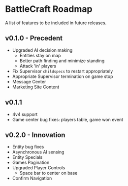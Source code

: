 BattleCraft Roadmap
===========

A list of features to be included in future releases.

v0.1.0 - Precedent
------

* Upgraded AI decision making
	* Entities stay on map
	* Better path finding and minimize standing
	* Attack 'in' players
* Fix Supervisor `childspecs` to restart appropriately
* Appropriate Supervisor termination on game stop
* Message Center
* Marketing Site Content

v0.1.1
------

* 4v4 support
* Game center bug fixes: players table, game won event


v0.2.0 - Innovation
------

* Entity bug fixes
* Asynchronous AI sensing
* Entity Specials
* Games Pagination
* Upgraded Player Controls
	* Space bar to center on base
* Confirm Navigation
